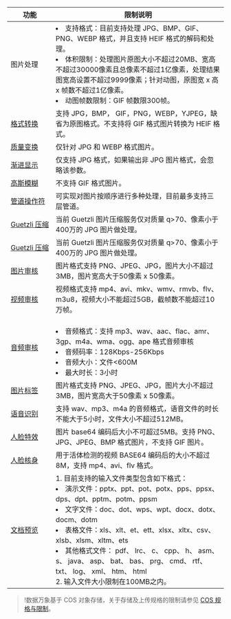 <table>
<thead>
<tr>
<th nowrap>功能</th>
<th>限制说明</th>
</tr>
</thead>
<tbody><tr>
<td nowrap="nowrap">图片处理</td>
<td><li>支持格式：目前支持处理 JPG、BMP、GIF、PNG、WEBP 格式，并且支持 HEIF 格式的解码和处理。</li><li>体积限制：处理图片原图大小不超过20MB、宽高不超过30000像素且总像素不超过1亿像素，处理结果图宽高设置不超过9999像素；针对动图，原图宽 x 高 x 帧数不超过1亿像素。</li><li>动图帧数限制：GIF 帧数限300帧。</li></td>
</tr>
<tr>
<td nowrap="nowrap"><a href="https://cloud.tencent.com/document/product/460/36543">格式转换</a></td>
<td>支持 JPG，BMP， GIF，PNG，WEBP，YJPEG，缺省为原图格式。不支持将 GIF 格式图片转换为 HEIF 格式。</td>
</tr>
<tr>
<td nowrap="nowrap"><a href="https://cloud.tencent.com/document/product/460/36544">质量变换</a></td>
<td>仅针对 JPG 和 WEBP 格式图片。</td>
</tr>
<tr>
<td nowrap="nowrap"><a href="https://cloud.tencent.com/document/product/460/36543">渐进显示</a></td>
<td>仅支持 JPG 格式，如果输出非 JPG 图片格式，会忽略该参数。</td>
</tr>
<tr>
<td nowrap="nowrap"><a href="https://cloud.tencent.com/document/product/460/36545">高斯模糊</a></td>
<td>不支持 GIF 格式图片。</td>
</tr>
<tr>
<td nowrap="nowrap"><a href="https://cloud.tencent.com/document/product/460/15293">管道操作符</a></td>
<td>可实现对图片按顺序进行多种处理，目前最多支持三层管道。</td>
</tr>
<tr>
<td nowrap="nowrap"><a href="https://cloud.tencent.com/document/product/460/15293">Guetzli 压缩</a></td>
<td>当前 Guetzli 图片压缩服务仅对质量 q>70、像素小于400万的 JPG 图片做处理。</td>
</tr>
<tr>
<td nowrap="nowrap"><a href="https://cloud.tencent.com/document/product/460/47500">Guetzli 压缩</a></td>
<td>当前 Guetzli 图片压缩服务仅对质量 q>70、像素小于400万的 JPG 图片做处理。</td>
</tr>
<tr>
<td nowrap="nowrap"><a href="https://cloud.tencent.com/document/product/460/47487">图片审核</a></td>
<td>图片格式支持 PNG、JPEG、JPG，图片大小不超过3MB，图片宽高大于50像素 x 50像素。</td>
</tr>
<tr>
<td nowrap="nowrap"><a href="https://cloud.tencent.com/document/product/460/47488">视频审核</a></td>
<td>视频格式支持 mp4、avi、mkv、wmv、rmvb、flv、m3u8，视频大小不能超过5GB，截帧数不能超过10万帧。</td>
</tr>
<tr>
<td nowrap="nowrap"><a href="https://cloud.tencent.com/document/product/460/47489">音频审核</a></td>
<td>
<br><li>音频格式：支持 mp3、wav、aac、flac、amr、3gp、m4a、wma、ogg、ape 格式音频审核
<br><li>音频码率：128Kbps-256Kbps
<br><li>音频大小：文件<600M
<br><li>最大时长：3小时
</td>
</tr>
<tr>
<td nowrap="nowrap"><a href="https://cloud.tencent.com/document/product/460/47491">图片标签</a></td>
<td>图片格式支持 PNG、JPEG、JPG，图片大小不超过3MB，图片宽高大于50像素 x 50像素。</td>
</tr>
<tr>
<td nowrap="nowrap"><a href="https://cloud.tencent.com/document/product/460/47492">语音识别</a></td>
<td>支持 wav、mp3、m4a 的音频格式，语音文件的时长不能大于5小时，文件大小不超过512MB。</td>
</tr>
<tr>
<tr>
<td nowrap="nowrap"><a href="https://cloud.tencent.com/document/product/460/47197">人脸特效</a></td>
<td>图片 base64 编码后大小不可超过5MB。支持 PNG、JPG、JPEG、BMP 格式图片，不支持 GIF 图片。</td>
</tr>
<tr>
<td nowrap="nowrap"><a href="https://cloud.tencent.com/document/product/460/48635">人脸核身</a></td>
<td>用于活体检测的视频 BASE64 编码后的大小不超过8M，支持 mp4、avi、flv 格式。</td>
</tr>
<td nowrap="nowrap"><a href="https://cloud.tencent.com/document/product/460/44540">文档预览</a></td>
<td>1. 目前支持的输入文件类型包含如下格式：
<br><li>演示文件：pptx、ppt、pot、potx、pps、ppsx、dps、dpt、pptm、potm、ppsm
<br><li>文字文件：doc、dot、wps、wpt、docx、dotx、docm、dotm
<br><li>表格文件：xls、xlt、et、ett、xlsx、xltx、csv、xlsb、xlsm、xltm、ets
<br><li>其他格式文件： pdf、 lrc、 c、 cpp、 h、 asm、 s、 java、 asp、 bat、 bas、 prg、 cmd、 rtf、 txt、 log、 xml、 htm、 html
<br>2. 输入文件大小限制在100MB之内。</td>
</tr>

</tbody></table>


>!数据万象基于 COS 对象存储，关于存储及上传规格的限制请参见 [COS 规格与限制](https://cloud.tencent.com/document/product/436/14518)。
